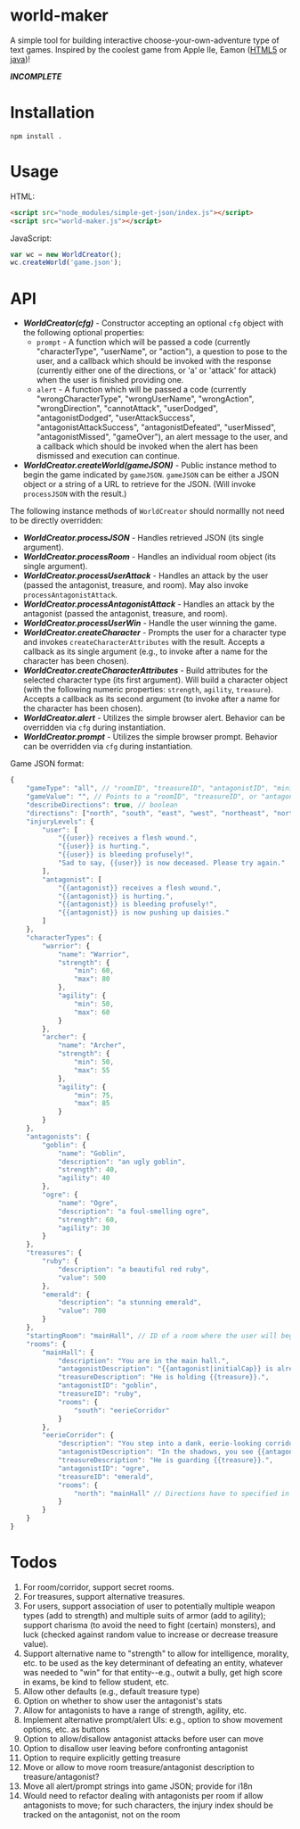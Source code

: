 # world-maker

A simple tool for building interactive choose-your-own-adventure
type of text games. Inspired by the coolest game from Apple IIe, Eamon ([HTML5](http://www.myabandonware.com/game/eamon-26k) or [java](http://www.eamonag.org/java/index.htm))!

***INCOMPLETE***

# Installation

`npm install .`

# Usage

HTML:
```html
<script src="node_modules/simple-get-json/index.js"></script>
<script src="world-maker.js"></script>
```

JavaScript:

```js
var wc = new WorldCreator();
wc.createWorld('game.json');
```

# API

- ***WorldCreator(cfg)*** - Constructor accepting an optional `cfg` object with the following optional properties:
    - `prompt` - A function which will be passed a code (currently "characterType", "userName", or "action"), a question to pose to the user, and a callback which should be invoked with the response (currently either one of the directions, or 'a' or 'attack' for attack) when the user is finished providing one.
    - `alert` - A function which will be passed a code (currently "wrongCharacterType", "wrongUserName", "wrongAction", "wrongDirection", "cannotAttack", "userDodged", "antagonistDodged", "userAttackSuccess", "antagonistAttackSuccess", "antagonistDefeated", "userMissed", "antagonistMissed", "gameOver"), an alert message to the user, and a callback which should be invoked when the alert has been dismissed and execution can continue.
- ***WorldCreator.createWorld(gameJSON)*** - Public instance method to begin the game indicated by `gameJSON`. `gameJSON` can be either a JSON object or a string of a URL to retrieve for the JSON. (Will invoke `processJSON` with the result.)

The following instance methods of `WorldCreator` should normallly not need to be directly overridden:

- ***WorldCreator.processJSON*** - Handles retrieved JSON (its single argument).
- ***WorldCreator.processRoom*** - Handles an individual room object (its single argument).
- ***WorldCreator.processUserAttack*** - Handles an attack by the user (passed the antagonist, treasure, and room). May also invoke `processAntagonistAttack`.
- ***WorldCreator.processAntagonistAttack*** - Handles an attack by the antagonist (passed the antagonist, treasure, and room).
- ***WorldCreator.processUserWin*** - Handle the user winning the game.
- ***WorldCreator.createCharacter*** - Prompts the user for a character type and invokes `createCharacterAttributes` with the result. Accepts a callback as its single argument (e.g., to invoke after a name for the character has been chosen).
- ***WorldCreator.createCharacterAttributes*** - Build attributes for the selected character type (its first argument). Will build a character object (with the following numeric properties: `strength`, `agility`, `treasure`). Accepts a callback as its second argument (to invoke after a name for the character has been chosen).
- ***WorldCreator.alert*** - Utilizes the simple browser alert. Behavior can be overridden via `cfg` during instantiation.
- ***WorldCreator.prompt*** - Utilizes the simple browser prompt. Behavior can be overridden via `cfg` during instantiation.

Game JSON format:

```js
{
    "gameType": "all", // "roomID", "treasureID", "antagonistID", "minimumTreasure", or "all"; defaults to "all"
    "gameValue": "", // Points to a "roomID", "treasureID", or "antagonistID" string or a "minimumTreasure" numeric amount; not required if "gameType" is "all"
    "describeDirections": true, // boolean
    "directions": ["north", "south", "east", "west", "northeast", "northwest", "southeast", "southwest"], // An array of allowable directions
    "injuryLevels": {
        "user": [
            "{{user}} receives a flesh wound.",
            "{{user}} is hurting.",
            "{{user}} is bleeding profusely!",
            "Sad to say, {{user}} is now deceased. Please try again."
        ],
        "antagonist": [
            "{{antagonist}} receives a flesh wound.",
            "{{antagonist}} is hurting.",
            "{{antagonist}} is bleeding profusely!",
            "{{antagonist}} is now pushing up daisies."
        ]
    },
    "characterTypes": {
        "warrior": {
            "name": "Warrior",
            "strength": {
                "min": 60,
                "max": 80
            },
            "agility": {
                "min": 50,
                "max": 60
            }
        },
        "archer": {
            "name": "Archer",
            "strength": {
                "min": 50,
                "max": 55
            },
            "agility": {
                "min": 75,
                "max": 85
            }
        }
    },
    "antagonists": {
        "goblin": {
            "name": "Goblin",
            "description": "an ugly goblin",
            "strength": 40,
            "agility": 40
        },
        "ogre": {
            "name": "Ogre",
            "description": "a foul-smelling ogre",
            "strength": 60,
            "agility": 30
        }
    },
    "treasures": {
        "ruby": {
            "description": "a beautiful red ruby",
            "value": 500
        },
        "emerald": {
            "description": "a stunning emerald",
            "value": 700
        }
    },
    "startingRoom": "mainHall", // ID of a room where the user will begin
    "rooms": {
        "mainHall": {
            "description": "You are in the main hall.",
            "antagonistDescription": "{{antagonist|initialCap}} is already here to greet you.",
            "treasureDescription": "He is holding {{treasure}}.",
            "antagonistID": "goblin",
            "treasureID": "ruby",
            "rooms": {
                "south": "eerieCorridor"
            }
        },
        "eerieCorridor": {
            "description": "You step into a dank, eerie-looking corridor.",
            "antagonistDescription": "In the shadows, you see {{antagonist}}.",
            "treasureDescription": "He is guarding {{treasure}}.",
            "antagonistID": "ogre",
            "treasureID": "emerald",
            "rooms": {
                "north": "mainHall" // Directions have to specified in both ways; also allows one-way movement
            }
        }
    }
}
```

# Todos

1. For room/corridor, support secret rooms.
1. For treasures, support alternative treasures.
1. For users, support association of user to potentially multiple weapon types (add to strength) and multiple suits of armor (add to agility); support charisma (to avoid the need to fight (certain) monsters), and luck (checked against random value to increase or decrease treasure value).
1. Support alternative name to "strength" to allow for intelligence, morality, etc. to be used as the key determinant of defeating an entity, whatever was needed to "win" for that entity--e.g., outwit a bully, get high score in exams, be kind to fellow student, etc.
1. Allow other defaults (e.g., default treasure type)
1. Option on whether to show user the antagonist's stats
1. Allow for antagonists to have a range of strength, agility, etc.
1. Implement alternative prompt/alert UIs: e.g., option to show movement options, etc. as buttons
1. Option to allow/disallow antagonist attacks before user can move
1. Option to disallow user leaving before confronting antagonist
1. Option to require explicitly getting treasure
1. Move or allow to move room treasure/antagonist description to treasure/antagonist?
1. Move all alert/prompt strings into game JSON; provide for i18n
1. Would need to refactor dealing with antagonists per room if allow antagonists to move; for such characters, the injury index should be tracked on the antagonist, not on the room
